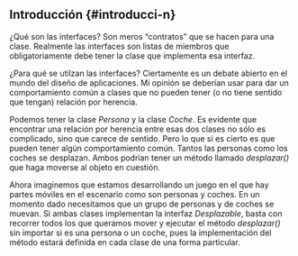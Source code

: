 ## Introducción {#introducci-n}

¿Qué son las interfaces? Son meros “contratos” que se hacen para una clase. Realmente las interfaces son listas de miembros que obligatoriamente debe tener la clase que implementa esa interfaz.

¿Para qué se utilzan las interfaces? Ciertamente es un debate abierto en el mundo del diseño de aplicaciones. Mi opinión se deberían usar para dar un comportamiento común a clases que no pueden tener (o no tiene sentido que tengan) relación por herencia.

Podemos tener la clase _Persona_ y la clase _Coche_. Es evidente que encontrar una relación por herencia entre esas dos clases no sólo es complicado, sino que carece de sentido. Pero lo que sí es cierto es que pueden tener algún comportamiento común. Tantos las personas como los coches se desplazan. Ambos podrían tener un método llamado _desplazar()_ que haga moverse al objeto en cuestión.

Ahora imaginemos que estamos desarrollando un juego en el que hay partes móviles en el escenario como son personas y coches. En un momento dado necesitamos que un grupo de personas y de coches se muevan. Si ambas clases implementan la interfaz _Desplazable_, basta con recorrer todos los que queramos mover y ejecutar el método _desplazar()_ sin importar si es una persona o un coche, pues la implementación del método estará definida en cada clase de una forma particular.